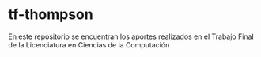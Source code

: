 # tf-thompson
En este repositorio se encuentran los aportes realizados en el Trabajo Final de la Licenciatura en Ciencias de la Computación
